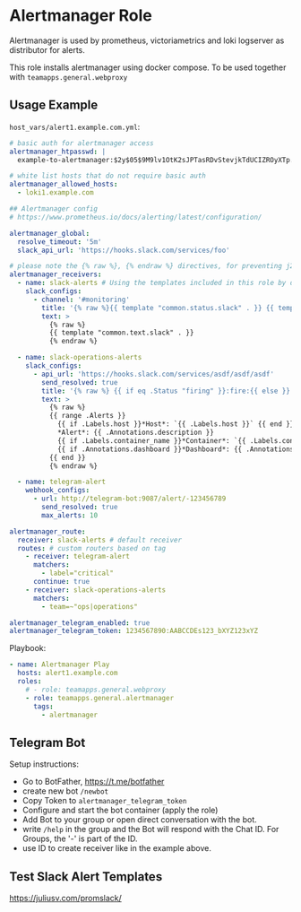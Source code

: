 # Alertmanager Role

Alertmanager is used by prometheus, victoriametrics and loki logserver as distributor for alerts.

This role installs alertmanager using docker compose. To be used together with `teamapps.general.webproxy`

## Usage Example

`host_vars/alert1.example.com.yml`:

~~~yaml
# basic auth for alertmanager access
alertmanager_htpasswd: |
  example-to-alertmanager:$2y$05$9M9lv1OtK2sJPTasRDvStevjkTdUCIZROyXTp.YWPF5TP6H1zPJQ2

# white list hosts that do not require basic auth
alertmanager_allowed_hosts:
  - loki1.example.com

## Alertmanager config
# https://www.prometheus.io/docs/alerting/latest/configuration/

alertmanager_global:
  resolve_timeout: '5m'
  slack_api_url: 'https://hooks.slack.com/services/foo'

# please note the {% raw %}, {% endraw %} directives, for preventing j2 from parsing the Go Template {{ variables }}
alertmanager_receivers:
  - name: slack-alerts # Using the templates included in this role by default
    slack_configs:
      - channel: '#monitoring'
        title: '{% raw %}{{ template "common.status.slack" . }} {{ template "common.title.slack" . }}{% endraw %}'
        text: >
          {% raw %}
          {{ template "common.text.slack" . }}
          {% endraw %}

  - name: slack-operations-alerts
    slack_configs:
      - api_url: 'https://hooks.slack.com/services/asdf/asdf/asdf'
        send_resolved: true
        title: '{% raw %} {{ if eq .Status "firing" }}:fire:{{ else }}:ok:{{ end }}[{{ .Status | toUpper }}] {{ .CommonAnnotations.summary }} {% endraw %}'
        text: >
          {% raw %}
          {{ range .Alerts }}
            {{ if .Labels.host }}*Host*: `{{ .Labels.host }}` {{ end }}
            *Alert*: {{ .Annotations.description }}
            {{ if .Labels.container_name }}*Container*: `{{ .Labels.container_name }}` {{ end }}
            {{ if .Annotations.dashboard }}*Dashboard*: {{ .Annotations.dashboard }} {{ end }}
          {{ end }}
          {% endraw %}

  - name: telegram-alert
    webhook_configs:
      - url: http://telegram-bot:9087/alert/-123456789
        send_resolved: true
        max_alerts: 10

alertmanager_route:
  receiver: slack-alerts # default receiver
  routes: # custom routers based on tag
    - receiver: telegram-alert
      matchers:
        - label="critical"
      continue: true
    - receiver: slack-operations-alerts
      matchers:
        - team=~"ops|operations"

alertmanager_telegram_enabled: true
alertmanager_telegram_token: 1234567890:AABCCDEs123_bXYZ123xYZ

~~~

Playbook:

~~~yaml
- name: Alertmanager Play
  hosts: alert1.example.com
  roles:
    # - role: teamapps.general.webproxy
    - role: teamapps.general.alertmanager
      tags:
        - alertmanager
~~~

## Telegram Bot

Setup instructions:

* Go to BotFather, https://t.me/botfather
* create new bot `/newbot`
* Copy Token to `alertmanager_telegram_token`
* Configure and start the bot container (apply the role)
* Add Bot to your group or open direct conversation with the bot.
* write `/help` in the group and the Bot will respond with the Chat ID. For Groups, the '-' is part of the ID.
* use ID to create receiver like in the example above.

## Test Slack Alert Templates

https://juliusv.com/promslack/

